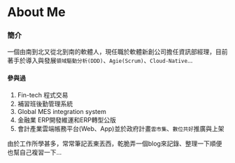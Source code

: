 # 

# About Me

### 簡介
一個由南到北又從北到南的軟體人，現任職於軟體新創公司擔任資訊部經理，目前著手於導入與發展`領域驅動分析(DDD)`、`Agie(Scrum)`、`Cloud-Native`...

#### 參與過
1. Fin-tech 程式交易
2. 補習班後勤管理系統
3. Global MES integration system
4. 金融業 ERP開發維運和ERP轉型公版
5. 會計產業雲端帳務平台(Web、App)並於政府計畫`雲市集`、`數位共好`推廣與上架



由於工作所學甚多，常常筆記丟東丟西，乾脆弄一個blog來記錄、整理一下順便也幫自己複習一下…



